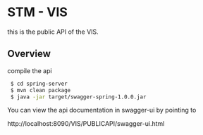# STM - VIS 
this is the public API of the VIS.

## Overview  

compile the api
```bash
 $ cd spring-server
 $ mvn clean package
 $ java -jar target/swagger-spring-1.0.0.jar
```




You can view the api documentation in swagger-ui by pointing to  

http://localhost:8090/VIS/PUBLICAPI/swagger-ui.html


